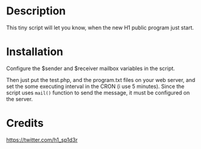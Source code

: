 # Description
This tiny script will let you know, when the new H1 public program just start.

# Installation
Configure the $sender and $receiver mailbox variables in the script.

Then just put the test.php, and the program.txt files on your web server, and set the some executing interval in the CRON (i use 5 minutes).
Since the script uses `mail()` function to send the message, it must be configured on the server.

# Credits
https://twitter.com/h1_sp1d3r
